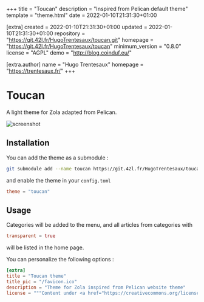 
+++
title = "Toucan"
description = "Inspired from Pelican default theme"
template = "theme.html"
date = 2022-01-10T21:31:30+01:00

[extra]
created = 2022-01-10T21:31:30+01:00
updated = 2022-01-10T21:31:30+01:00
repository = "https://git.42l.fr/HugoTrentesaux/toucan.git"
homepage = "https://git.42l.fr/HugoTrentesaux/toucan"
minimum_version = "0.8.0"
license = "AGPL"
demo = "http://blog.coinduf.eu/"

[extra.author]
name = "Hugo Trentesaux"
homepage = "https://trentesaux.fr/"
+++        

# Toucan

A light theme for Zola adapted from Pelican.

![screenshot](./screenshot.png)

## Installation

You can add the theme as a submodule :

```bash
git submodule add --name toucan https://git.42l.fr/HugoTrentesaux/toucan.git themes/toucan
```

and enable the theme in your `config.toml`

```toml
theme = "toucan"
```

## Usage

Categories will be added to the menu, and all articles from categories with

```toml
transparent = true
```

will be listed in the home page.

You can personalize the following options :

```toml
[extra]
title = "Toucan theme"
title_pic = "/favicon.ico"
description = "Theme for Zola inspired from Pelican website theme"
license = """Content under <a href="https://creativecommons.org/licenses/by-sa/4.0/">CC BY-SA</a> Licence"""
```


        